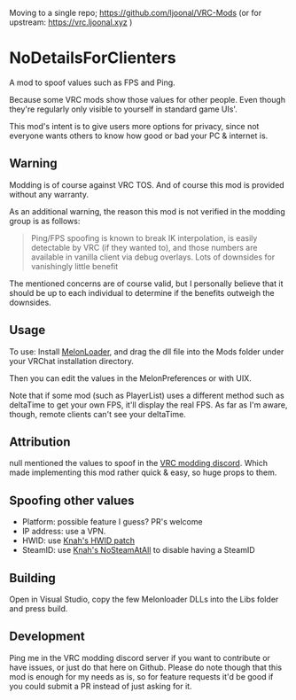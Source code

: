 Moving to a single repo; <https://github.com/ljoonal/VRC-Mods> (or for upstream: <https://vrc.ljoonal.xyz> )

# NoDetailsForClienters

A mod to spoof values such as FPS and Ping.

Because some VRC mods show those values for other people.
Even though they're regularly only visible to yourself in standard game UIs'.

This mod's intent is to give users more options for privacy, since not everyone wants others to know how good or bad your PC & internet is.

## Warning

Modding is of course against VRC TOS. And of course this mod is provided without any warranty.

As an additional warning, the reason this mod is not verified in the modding group is as follows:

> Ping/FPS spoofing is known to break IK interpolation, is easily detectable by VRC (if they wanted to), and those numbers are available in vanilla client via debug overlays. Lots of downsides for vanishingly little benefit

The mentioned concerns are of course valid, but I personally believe that it should be up to each individual to determine if the benefits outweigh the downsides.

## Usage

To use: Install [MelonLoader](https://melonwiki.xyz), and drag the dll file into the Mods folder under your VRChat installation directory.

Then you can edit the values in the MelonPreferences or with UIX.

Note that if some mod (such as PlayerList) uses a different method such as deltaTime to get your own FPS, it'll display the real FPS.
As far as I'm aware, though, remote clients can't see your deltaTime.

## Attribution

null mentioned the values to spoof in the [VRC modding discord](https://discord.gg/7EQCmgrUnH).
Which made implementing this mod rather quick & easy, so huge props to them.

## Spoofing other values

* Platform: possible feature I guess? PR's welcome
* IP address: use a VPN.
* HWID: use [Knah's HWID patch](https://github.com/knah/ML-UniversalMods#hwidpatch)
* SteamID: use [Knah's NoSteamAtAll](https://github.com/knah/ML-UniversalMods#nosteamatall) to disable having a SteamID

## Building

Open in Visual Studio, copy the few Melonloader DLLs into the Libs folder and press build.

## Development

Ping me in the VRC modding discord server if you want to contribute or have issues, or just do that here on Github. Please do note though that this mod is enough for my needs as is, so for feature requests it'd be good if you could submit a PR instead of just asking for it.
